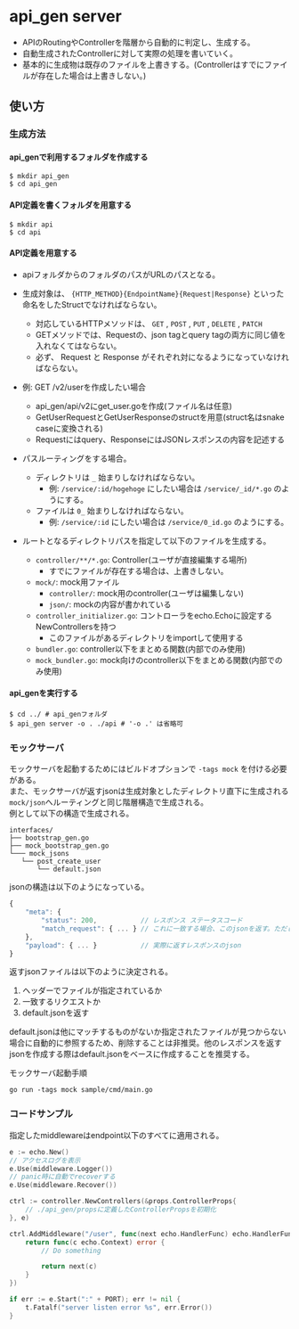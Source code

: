 # api_gen server

- APIのRoutingやControllerを階層から自動的に判定し、生成する。
- 自動生成されたControllerに対して実際の処理を書いていく。
- 基本的に生成物は既存のファイルを上書きする。(Controllerはすでにファイルが存在した場合は上書きしない。)

## 使い方
### 生成方法
#### api_genで利用するフォルダを作成する
```console
$ mkdir api_gen
$ cd api_gen
```

#### API定義を書くフォルダを用意する
```console
$ mkdir api
$ cd api
```

#### API定義を用意する
- apiフォルダからのフォルダのパスがURLのパスとなる。
- 生成対象は、 `{HTTP_METHOD}{EndpointName}{Request|Response}` といった命名をしたStructでなければならない。
    - 対応しているHTTPメソッドは、 `GET` , `POST` , `PUT` , `DELETE` , `PATCH`
    - GETメソッドでは、Requestの、json tagとquery tagの両方に同じ値を入れなくてはならない。
    - 必ず、 Request と Response がそれぞれ対になるようになっていなければならない。

- 例: GET /v2/userを作成したい場合
    - api_gen/api/v2にget_user.goを作成(ファイル名は任意)
    - GetUserRequestとGetUserResponseのstructを用意(struct名はsnake caseに変換される)
    - Requestにはquery、ResponseにはJSONレスポンスの内容を記述する

- パスルーティングをする場合。
    - ディレクトリは `_` 始まりしなければならない。
        - 例: `/service/:id/hogehoge` にしたい場合は `/service/_id/*.go` のようにする。
    - ファイルは `0_` 始まりしなければならない。
        - 例: `/service/:id` にしたい場合は `/service/0_id.go` のようにする。

- ルートとなるディレクトリパスを指定して以下のファイルを生成する。
    - `controller/**/*.go`: Controller(ユーザが直接編集する場所)
        - すでにファイルが存在する場合は、上書きしない。
    - `mock/`: mock用ファイル
        - `controller/`: mock用のcontroller(ユーザは編集しない)
        - `json/`: mockの内容が書かれている
    - `controller_initializer.go`: コントローラをecho.Echoに設定するNewControllersを持つ
        - このファイルがあるディレクトリをimportして使用する
    - `bundler.go`: controller以下をまとめる関数(内部でのみ使用)
    - `mock_bundler.go`: mock向けのcontroller以下をまとめる関数(内部でのみ使用)


#### api_genを実行する

```console
$ cd ../ # api_genフォルダ
$ api_gen server -o . ./api # '-o .' は省略可
```

### モックサーバ

モックサーバを起動するためにはビルドオプションで `-tags mock` を付ける必要がある。  
また、モックサーバが返すjsonは生成対象としたディレクトリ直下に生成される`mock/json`へルーティングと同じ階層構造で生成される。  
例として以下の構造で生成される。 
```text
interfaces/
├── bootstrap_gen.go
├── mock_bootstrap_gen.go
└─── mock_jsons
   └── post_create_user
       └── default.json
```

jsonの構造は以下のようになっている。
```javascript
{
    "meta": {
        "status": 200,           // レスポンス ステータスコード
        "match_request": { ... } // これに一致する場合、このjsonを返す。ただし、オプションでファイルが指定された場合はこの限りではない。
    },
    "payload": { ... }           // 実際に返すレスポンスのjson
}
```

返すjsonファイルは以下のように決定される。
1. ヘッダーでファイルが指定されているか
2. 一致するリクエストか
3. default.jsonを返す

default.jsonは他にマッチするものがないか指定されたファイルが見つからない場合に自動的に参照するため、削除することは非推奨。他のレスポンスを返すjsonを作成する際はdefault.jsonをベースに作成することを推奨する。  

モックサーバ起動手順
```shell script
go run -tags mock sample/cmd/main.go
```

### コードサンプル

指定したmiddlewareはendpoint以下のすべてに適用される。

```go
e := echo.New()
// アクセスログを表示
e.Use(middleware.Logger())
// panic時に自動でrecoverする
e.Use(middleware.Recover())

ctrl := controller.NewControllers(&props.ControllerProps{
    // ./api_gen/propsに定義したControllerPropsを初期化
}, e)

ctrl.AddMiddleware("/user", func(next echo.HandlerFunc) echo.HandlerFunc {
    return func(c echo.Context) error {
        // Do something

        return next(c)
    }
})

if err := e.Start(":" + PORT); err != nil {
	t.Fatalf("server listen error %s", err.Error())
}
```
